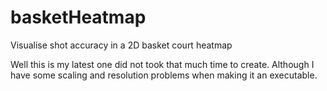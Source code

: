 # basketHeatmap
Visualise shot accuracy in a 2D basket court heatmap

Well this is my latest one did not took that much time to create. Although I have some scaling and resolution problems when making it an executable.
